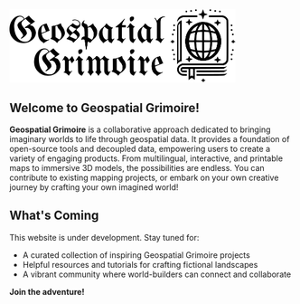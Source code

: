 <img src="./geospatial-grimoire-logo.png" alt="Geospatial Grimoire logo" width="400"/>


## Welcome to Geospatial Grimoire!

**Geospatial Grimoire** is a collaborative approach dedicated to bringing imaginary worlds to life through geospatial data. It provides a foundation of open-source tools and decoupled data, empowering users to create a variety of engaging products. From multilingual, interactive, and printable maps to immersive 3D models, the possibilities are endless. You can contribute to existing mapping projects, or embark on your own creative journey by crafting your own imagined world!

## What's Coming

This website is under development. Stay tuned for:

- A curated collection of inspiring Geospatial Grimoire projects
- Helpful resources and tutorials for crafting fictional landscapes
- A vibrant community where world-builders can connect and collaborate
 
**Join the adventure!**
